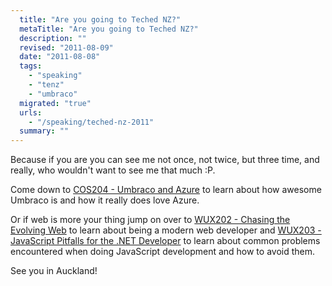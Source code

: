 ```yaml
---
  title: "Are you going to Teched NZ?"
  metaTitle: "Are you going to Teched NZ?"
  description: ""
  revised: "2011-08-09"
  date: "2011-08-08"
  tags: 
    - "speaking"
    - "tenz"
    - "umbraco"
  migrated: "true"
  urls: 
    - "/speaking/teched-nz-2011"
  summary: ""
---
```

Because if you are you can see me not once, not twice, but three time, and really, who wouldn't want to see me that much :P.

Come down to [COS204 - Umbraco and Azure][1] to learn about how awesome Umbraco is and how it really does love Azure.

Or if web is more your thing jump on over to [WUX202 - Chasing the Evolving Web][2] to learn about being a modern web developer and [WUX203 - JavaScript Pitfalls for the .NET Developer][3] to learn about common problems encountered when doing JavaScript development and how to avoid them.

See you in Auckland!


  [1]: http://newzealand.msteched.com/topic/details/COS204
  [2]: http://newzealand.msteched.com/topic/details/WUX202
  [3]: http://newzealand.msteched.com/topic/details/WUX203